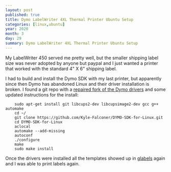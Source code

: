 ```yaml
---
layout: post
published: true
title: Dymo LabelWriter 4XL Thermal Printer Ubuntu Setup
categories: [linux,ubuntu]
year: 2020
month: 3
day: 29
summary: Dymo LabelWriter 4XL Thermal Printer Ubuntu Setup
---
```


My LabelWriter 450 served me pretty well, but the smaller shipping label size was never adopted by anyone but paypal and I just wanted a printer that worked with the standard 4" X 6" shipping label.

I  had to build and install the Dymo SDK with my last printer, but apparently since then Dymo has abandoned Linux and their driver installation is broken. I found a git repo with a [repaired fork of the Dymo drivers](https://github.com/Kyle-Falconer/DYMO-SDK-for-Linux) and some updated instructions for the install:

        sudo apt-get install git libcups2-dev libcupsimage2-dev gcc g++ automake
        cd ~/
        git clone https://github.com/Kyle-Falconer/DYMO-SDK-for-Linux.git
        cd DYMO-SDK-for-Linux
        aclocal
        automake --add-missing
        autoconf
        ./configure
        make
        sudo make install

Once the drivers were installed all the templates showed up in [glabels](http://glabels.org/) again and I was able to print labels again.  
